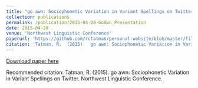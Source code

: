 ```yaml
---
title: "go awn: Sociophonetic Variation in Variant Spellings on Twitter "
collection: publications
permalink: /publication/2015-04-28-GoAwn_Presentation  
date: 2015-04-28
venue: 'Northwest Linguistic Conference'
paperurl: 'https://github.com/rctatman/personal-website/blob/master/files/Tatman_2015_GoAwn_Presentation.pdf  '
citation: 'Tatman, R.  (2015).  go awn: Sociophonetic Variation in Variant Spellings on Twitter.  Northwest Linguistic Conference.  '
---
```

[Download paper here](https://github.com/rctatman/personal-website/blob/master/files/Tatman_2015_GoAwn_Presentation.pdf  )

Recommended citation: Tatman, R.  (2015).  go awn: Sociophonetic Variation in Variant Spellings on Twitter.  Northwest Linguistic Conference.  